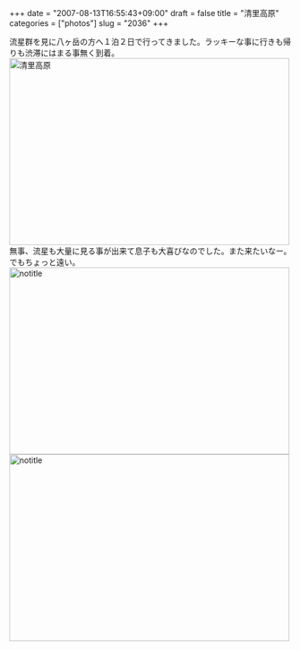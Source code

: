 +++
date = "2007-08-13T16:55:43+09:00"
draft = false
title = "清里高原"
categories = ["photos"]
slug = "2036"
+++

流星群を見に八ヶ岳の方へ１泊２日で行ってきました。ラッキーな事に行きも帰りも渋滞にはまる事無く到着。
<a href="http://www.flickr.com/photos/h-b-k-r/1101151303/" title="Photo Sharing"><img src="http://farm2.static.flickr.com/1236/1101151303_165222b9e0.jpg" width="500" height="334" alt="清里高原" /></a>
無事、流星も大量に見る事が出来て息子も大喜びなのでした。また来たいなー。
でもちょっと遠い。
<a href="http://www.flickr.com/photos/h-b-k-r/1102138772/" title="Photo Sharing"><img src="http://farm2.static.flickr.com/1359/1102138772_4ea32f76d3.jpg" width="500" height="334" alt="notitle" /></a>
<a href="http://www.flickr.com/photos/h-b-k-r/1102163982/" title="Photo Sharing"><img src="http://farm2.static.flickr.com/1056/1102163982_2c5a44e08c.jpg" width="500" height="334" alt="notitle" /></a>
